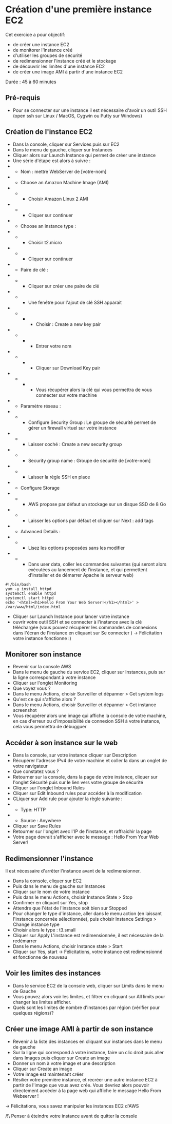 # Création d'une première instance EC2

Cet exercice a pour objectif:
* de créer une instance EC2 
* de monitorer l'instance créé
* d'utiliser les groupes de sécurité
* de redimensionner l'instance créé et le stockage
* de découvrir les limites d'une instance EC2
* de créer une image AMI à partir d'une instance EC2

Durée : 45 à 60 minutes

## Pré-requis 
* Pour se connecter sur une instance il est nécessaire d'avoir un outil SSH (open ssh sur Linux / MacOS, Cygwin ou Putty sur Windows)

## Création de l'instance EC2
* Dans la console, cliquer sur Services puis sur EC2
* Dans le menu de gauche, cliquer sur Instances
* Cliquer alors sur Launch Instance qui permet de créer une instance
* Une série d'étape est alors à suivre :
* * Nom : mettre WebServer de [votre-nom] 
* * Choose an Amazon Machine Image (AMI)
* * * Choisir Amazon Linux 2 AMI 
* * * Cliquer sur continuer
* * Choose an instance type :
* * * Choisir t2.micro
* * * Cliquer sur continuer
* * Paire de clé :
* * * Cliquer sur créer une paire de clé
* * * Une fenêtre pour l'ajout de clé SSH apparait
* * * * Choisir : Create a new key pair
* * * * Entrer votre nom
* * * * Cliquer sur Download Key pair
* * * * Vous récupérer alors la clé qui vous permettra de vous connecter sur votre machine
* * Paramètre réseau :
* * * Configure Security Group : Le groupe de sécurité permet de gérer un firewall virtuel sur votre instance
* * * Laisser coché : Create a new security group
* * * Security group name : Groupe de securité de [votre-nom]
* * * Laisser la règle SSH en place
* * Configure Storage
* * * AWS propose par défaut un stockage sur un disque SSD de 8 Go
* * * Laisser les options par défaut et cliquer sur Next : add tags
* * Advanced Details :
* * * Lisez les options proposées sans les modifier
* * * Dans user data, coller les commandes suivantes (qui seront alors exécutées au lancement de l'instance, et qui permettent d'installer et de démarrer Apache le serveur web) 
```
#!/bin/bash
yum -y install httpd
systemctl enable httpd
systemctl start httpd
echo '<html><h1>Hello From Your Web Server!</h1></html>' > /var/www/html/index.html
```
* Cliquer sur Launch Instance pour lancer votre instance
* ouvrir votre outil SSH et se connecter à l'instance avec la clé téléchargée (vous pouvez récupérer les commandes de connexions dans l'écran de l'instance en cliquant sur Se connecter )
-> Félicitation votre instance fonctionne :) 

## Monitorer son instance
* Revenir sur la console AWS
* Dans le menu de gauche du service EC2, cliquer sur Instances, puis sur la ligne correspondant à votre instance
* Cliquer sur l'onglet Monitoring
* Que voyez vous ?
* Dans le menu Actions, choisir Surveiller et dépanner > Get system logs
* Qu'est ce qui s'affiche alors ?
* Dans le menu Actions, choisir Surveiller et dépanner > Get instance screenshot
* Vous récupérer alors une image qui affiche la console de votre machine, en cas d'erreur ou d'impossibilité de connexion SSH à votre instance, cela vous permettra de débugguer

## Accéder à son instance sur le web

* Dans la console, sur votre instance cliquer sur Description
* Récupérer l'adresse IPv4 de votre machine et coller la dans un onglet de votre navigateur
* Que constatez vous ?
* Retourner sur la console, dans la page de votre instance, cliquer sur l'onglet Sécurité puis sur le lien vers votre groupe de sécurité
* Cliquer sur l'onglet Inbound Rules
* Cliquer sur Edit Inbound rules pour accéder à la modification
* CLiquer sur Add rule pour ajouter la règle suivante :
* * Type: HTTP
* * Source : Anywhere
* Cliquer sur Save Rules
* Retourner sur l'onglet avec l'IP de l'instance, et raffraichir la page
* Votre page devrait s'afficher avec le message : 
Hello From Your Web Server!

## Redimensionner l'instance
Il est nécessaire d'arrêter l'instance avant de la redimensionner.
* Dans la console, cliquer sur EC2
* Puis dans le menu de gauche sur Instances
* Cliquer sur le nom de votre instance
* Puis dans le menu Actions, choisir Instance State > Stop
* Confirmer en cliquant sur Yes, stop
* Attendre que l'état de l'instance soit bien sur Stopped
* Pour changer le type d'instance, aller dans le menu action (en laissant l'instance concernée sélectionnée), puis choisir Instance Settings > Change instance type
* Choisir alors le type : t3.small
* Cliquer sur Apply
L'instance est redimensionnée, il est nécessaire de la redémarrer
* Dans le menu Actions, choisir Instance state > Start
* Cliquer sur Yes, start
-> Félicitations, votre instance est redimensionné et fonctionne de nouveau

## Voir les limites des instances
* Dans le service EC2 de la console web, cliquer sur Limits dans le menu de Gauche
* Vous pouvez alors voir les limites, et filtrer en cliquant sur All limits pour changer les limites afficher.
* Quels sont les limites de nombre d'instances par région (vérifier pour quelques régions)?

## Créer une image AMI à partir de son instance
* Revenir à la liste des instances en cliquant sur instances dans le menu de gauche
* Sur la ligne qui correspond à votre instance, faire un clic droit puis aller dans Images puis cliquer sur Create an image
* Donner un nom à votre image et une description
* Cliquer sur Create an image
* Votre image est maintenant créer
* Résilier votre première instance, et recréer une autre instance EC2 à partir de l'image que vous avez crée. Vous devriez alors pouvoir directement accéder à la page web qui affiche le message Hello From Webserver !

-> Félicitations, vous savez manipuler les instances EC2 d'AWS

/!\ Penser à éteindre votre instance avant de quitter la console 
